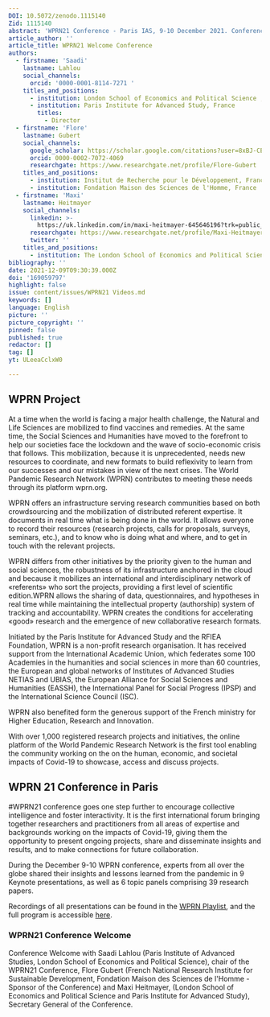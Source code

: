 ```yaml
---
DOI: 10.5072/zenodo.1115140
Zid: 1115140
abstract: 'WPRN21 Conference - Paris IAS, 9-10 December 2021. Conference Welcome '
article_author: ''
article_title: WPRN21 Welcome Conference
authors:
  - firstname: 'Saadi'
    lastname: Lahlou
    social_channels:
      orcid: '0000-0001-8114-7271 '
    titles_and_positions:
      - institution: London School of Economics and Political Science , United Kingdom
      - institution: Paris Institute for Advanced Study, France
        titles:
          - Director
  - firstname: 'Flore'
    lastname: Gubert
    social_channels:
      google_scholar: https://scholar.google.com/citations?user=8xBJ-CEAAAAJ&hl=fr
      orcid: 0000-0002-7072-4069
      researchgate: https://www.researchgate.net/profile/Flore-Gubert
    titles_and_positions:
      - institution: Institut de Recherche pour le Développement, France
      - institution: Fondation Maison des Sciences de l'Homme, France
  - firstname: 'Maxi'
    lastname: Heitmayer
    social_channels:
      linkedin: >-
        https://uk.linkedin.com/in/maxi-heitmayer-645646196?trk=public_profile_browsemap_profile-result-card_result-card_full-click
      researchgate: https://www.researchgate.net/profile/Maxi-Heitmayer
      twitter: ''
    titles_and_positions:
      - institution: The London School of Economics and Political Science, United Kingdom
bibliography: ''
date: 2021-12-09T09:30:39.000Z
doi: '169059797'
highlight: false
issue: content/issues/WPRN21 Videos.md
keywords: []
language: English
picture: ''
picture_copyright: ''
pinned: false
published: true
redactor: []
tag: []
yt: ULeeaCclxW0

---
```

## WPRN Project

At a time when the world is facing a major health challenge, the Natural and Life Sciences are mobilized to find vaccines and remedies. At the same time, the Social Sciences and Humanities have moved to the forefront to help our societies face the lockdown and the wave of socio-economic crisis that follows. This mobilization, because it is unprecedented, needs new resources to coordinate, and new formats to build reflexivity to learn from our successes and our mistakes in view of the next crises. The World Pandemic Research Network (WPRN) contributes to meeting these needs through its platform wprn.org.

WPRN offers an infrastructure serving research communities based on both crowdsourcing and the mobilization of distributed referent expertise. It documents in real time what is being done in the world. It allows everyone to record their resources (research projects, calls for proposals, surveys, seminars, etc.), and to know who is doing what and where, and to get in touch with the relevant projects.

WPRN differs from other initiatives by the priority given to the human and social sciences, the robustness of its infrastructure anchored in the cloud and because it mobilizes an international and interdisciplinary network of «referents» who sort the projects, providing a first level of scientific edition.WPRN allows the sharing of data, questionnaires, and hypotheses in real time while maintaining the intellectual property (authorship) system of tracking and accountability. WPRN creates the conditions for accelerating «good» research and the emergence of new collaborative research formats.

Initiated by the Paris Institute for Advanced Study and the RFIEA Foundation, WPRN is a non-profit research organisation. It has received support from the International Academic Union, which federates some 100 Academies in the humanities and social sciences in more than 60 countries, the European and global networks of Institutes of Advanced Studies NETIAS and UBIAS, the European Alliance for Social Sciences and Humanities (EASSH), the International Panel for Social Progress (IPSP) and the International Science Council (ISC).

WPRN also benefited form the generous support of the French ministry for Higher Education, Research and Innovation.

With over 1,000 registered research projects and initiatives, the online platform of the World Pandemic Research Network is the first tool enabling the community working on the on the human, economic, and societal impacts of Covid-19 to showcase, access and discuss projects.

## WPRN 21 Conference in Paris

\#WPRN21 conference goes one step further to encourage collective intelligence and foster interactivity. It is the first international forum bringing together researchers and practitioners from all areas of expertise and backgrounds working on the impacts of Covid-19, giving them the opportunity to present ongoing projects, share and disseminate insights and results, and to make connections for future collaboration.

During the December 9-10 WPRN conference, experts from all over the globe shared their insights and lessons learned from the pandemic in 9 Keynote presentations, as well as 6 topic panels comprising 39 research papers.

Recordings of all presentations can be found in the [WPRN Playlist](https://www.youtube.com/playlist?list=PLLv_k1nsHewlD-pB7BCWsiQnNvb_NhPpO 'WPRN Playlist'), and the full program is accessible [here](https://wprn.org/conference/ 'WPRN Program').

### WPRN21 Conference Welcome

Conference Welcome with Saadi Lahlou (Paris Institute of Advanced Studies, London School of Economics and Political Science), chair of the WPRN21 Conference, Flore Gubert (French National Research Institute for Sustainable Development, Fondation Maison des Sciences de l'Homme - Sponsor of the Conference) and Maxi Heitmayer, (London School of Economics and Political Science and Paris Institute for Advanced Study), Secretary General of the Conference.

<Youtube yt="ULeeaCclxW0" caption="Conference Welcome"></Youtube>